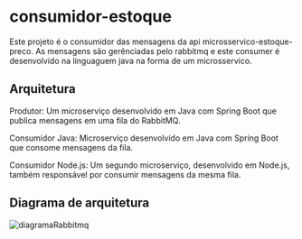 # consumidor-estoque

Este projeto é o consumidor das mensagens da api microsservico-estoque-preco.
As mensagens são gerênciadas pelo rabbitmq e este consumer é desenvolvido na linguaguem java na forma de um microsservico.

## Arquitetura

Produtor: Um microserviço desenvolvido em Java com Spring Boot que publica mensagens em uma fila do RabbitMQ.

Consumidor Java: Microserviço desenvolvido em Java com Spring Boot que consome mensagens da fila.

Consumidor Node.js: Um segundo microserviço, desenvolvido em Node.js, também responsável por consumir mensagens da mesma fila.

## Diagrama de arquitetura

![diagramaRabbitmq](https://github.com/user-attachments/assets/0ea28ae0-e961-45d2-bac3-059eadffc22d)
